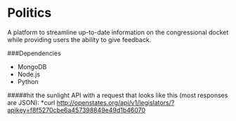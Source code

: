 # Politics
A platform to streamline up-to-date information on the congressional docket while providing users the ability to give feedback.

###Dependencies
* MongoDB
* Node.js
* Python


#####hit the sunlight API with a request that looks like this (most responses are JSON):
*curl http://openstates.org/api/v1/legislators/?apikey=f8f5270cbe6a457398849e49d1b46070

